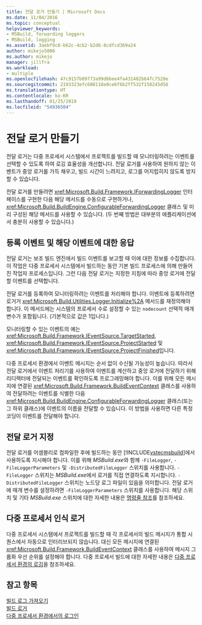 ```yaml
---
title: 전달 로거 만들기 | Microsoft Docs
ms.date: 11/04/2016
ms.topic: conceptual
helpviewer_keywords:
- MSBuild, forwarding loggers
- MSBuild, logging
ms.assetid: 3aebf9c8-b62c-4cb2-b2d6-8cdfcd369a24
author: mikejo5000
ms.author: mikejo
manager: jillfra
ms.workload:
- multiple
ms.openlocfilehash: 47c9157b09773a99d66ee4fa431482b64fc7528e
ms.sourcegitcommit: 2193323efc608118e0ce6f6b2ff532f158245d56
ms.translationtype: HT
ms.contentlocale: ko-KR
ms.lasthandoff: 01/25/2019
ms.locfileid: "54936504"
---
```

# <a name="create-forwarding-loggers"></a>전달 로거 만들기
전달 로거는 다중 프로세서 시스템에서 프로젝트를 빌드할 때 모니터링하려는 이벤트를 선택할 수 있도록 하여 로깅 효율성을 개선합니다. 전달 로거를 사용하여 원하지 않는 이벤트가 중앙 로거를 가득 채우고, 빌드 시간이 느려지고, 로그를 어지럽히지 않도록 방지할 수 있습니다.  
  
 전달 로거를 만들려면 <xref:Microsoft.Build.Framework.IForwardingLogger> 인터페이스를 구현한 다음 해당 메서드를 수동으로 구현하거나, <xref:Microsoft.Build.BuildEngine.ConfigurableForwardingLogger> 클래스 및 미리 구성된 해당 메서드를 사용할 수 있습니다. (두 번째 방법은 대부분의 애플리케이션에서 충분히 사용할 수 있습니다.)  
  
## <a name="register-events-and-respond-to-them"></a>등록 이벤트 및 해당 이벤트에 대한 응답  
 전달 로거는 보조 빌드 엔진에서 빌드 이벤트를 보고할 때 이에 대한 정보를 수집합니다. 이 작업은 다중 프로세서 시스템에서 빌드하는 동안 기본 빌드 프로세스에 의해 만들어진 작업자 프로세스입니다. 그런 다음 전달 로거는 지정한 지침에 따라 중앙 로거에 전달할 이벤트를 선택합니다.  
  
 전달 로거를 등록하여 모니터링하려는 이벤트를 처리해야 합니다. 이벤트에 등록하려면 로거거 <xref:Microsoft.Build.Utilities.Logger.Initialize%2A> 메서드를 재정의해야 합니다. 이 메서드에는 시스템의 프로세서 수로 설정할 수 있는 `nodecount` 선택적 매개 변수가 포함됩니다. (기본적으로 값은 1입니다.)  
  
 모니터링할 수 있는 이벤트의 예는 <xref:Microsoft.Build.Framework.IEventSource.TargetStarted>, <xref:Microsoft.Build.Framework.IEventSource.ProjectStarted> 및 <xref:Microsoft.Build.Framework.IEventSource.ProjectFinished>입니다.  
  
 다중 프로세서 환경에서 이벤트 메시지는 순서 없이 수신될 가능성이 높습니다. 따라서 전달 로거에서 이벤트 처리기를 사용하여 이벤트를 계산하고 중앙 로거에 전달하기 위해 리디렉터에 전달되는 이벤트를 확인하도록 프로그래밍해야 합니다. 이를 위해 모든 메시지에 연결된 <xref:Microsoft.Build.Framework.BuildEventContext> 클래스를 사용하여 전달하려는 이벤트를 식별한 다음 <xref:Microsoft.Build.BuildEngine.ConfigurableForwardingLogger> 클래스(또는 그 하위 클래스)에 이벤트의 이름을 전달할 수 있습니다. 이 방법을 사용하면 다른 특정 코딩이 이벤트를 전달해야 합니다.  
  
## <a name="specify-a-forwarding-logger"></a>전달 로거 지정  
 전달 로거를 어셈블리로 컴파일한 후에 빌드하는 동안 [!INCLUDE[vstecmsbuild](../extensibility/internals/includes/vstecmsbuild_md.md)]에서 사용하도록 지시해야 합니다. 이를 위해 *MSBuild.exe*와 함께 `-FileLogger`, `-FileLoggerParameters` 및 `-DistributedFileLogger` 스위치를 사용합니다. `-FileLogger` 스위치는 *MSBuild.exe*에서 로거를 직접 연결하도록 지시합니다. `-DistributedFileLogger` 스위치는 노드당 로그 파일이 있음을 의미합니다. 전달 로거에 매개 변수를 설정하려면 `-FileLoggerParameters` 스위치를 사용합니다. 해당 스위치 및 기타 *MSBuild.exe* 스위치에 대한 자세한 내용은 [명령줄 참조](../msbuild/msbuild-command-line-reference.md)를 참조하세요.  
  
## <a name="multi-processor-aware-loggers"></a>다중 프로세서 인식 로거  
 다중 프로세서 시스템에서 프로젝트를 빌드할 때 각 프로세서의 빌드 메시지가 통합 시퀀스에서 자동으로 인터리브되지 않습니다. 대신 모든 메시지에 연결된 <xref:Microsoft.Build.Framework.BuildEventContext> 클래스를 사용하여 메시지 그룹화 우선 순위를 설정해야 합니다. 다중 프로세서 빌드에 대한 자세한 내용은 [다중 프로세서 환경의 로깅](../msbuild/logging-in-a-multi-processor-environment.md)을 참조하세요.  
  
## <a name="see-also"></a>참고 항목  
 [빌드 로그 가져오기](../msbuild/obtaining-build-logs-with-msbuild.md)   
 [빌드 로거](../msbuild/build-loggers.md)   
 [다중 프로세서 환경에서의 로그인](../msbuild/logging-in-a-multi-processor-environment.md)